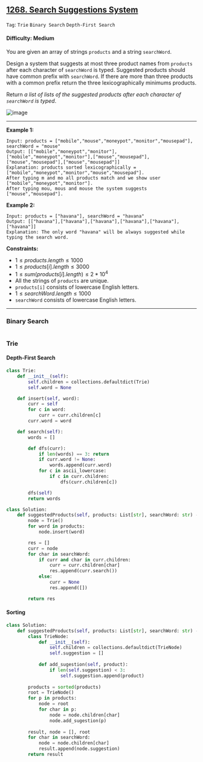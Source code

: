 ## [1268. Search Suggestions System](https://leetcode.com/problems/search-suggestions-system)

```Tag```: ```Trie``` ```Binary Search``` ```Depth-First Search```

#### Difficulty: Medium

You are given an array of strings ```products``` and a string ```searchWord```.

Design a system that suggests at most three product names from ```products``` after each character of ```searchWord``` is typed. Suggested products should have common prefix with ```searchWord```. If there are more than three products with a common prefix return the three lexicographically minimums products.

Return _a list of lists of the suggested products after each character of ```searchWord``` is typed_.

![image](https://github.com/quananhle/Python/assets/35042430/e0aa9e7e-07bc-4478-b8f7-02fcc52d14ed)

---

__Example 1:__
```
Input: products = ["mobile","mouse","moneypot","monitor","mousepad"], searchWord = "mouse"
Output: [["mobile","moneypot","monitor"],["mobile","moneypot","monitor"],["mouse","mousepad"],["mouse","mousepad"],["mouse","mousepad"]]
Explanation: products sorted lexicographically = ["mobile","moneypot","monitor","mouse","mousepad"].
After typing m and mo all products match and we show user ["mobile","moneypot","monitor"].
After typing mou, mous and mouse the system suggests ["mouse","mousepad"].
```

__Example 2:__
```
Input: products = ["havana"], searchWord = "havana"
Output: [["havana"],["havana"],["havana"],["havana"],["havana"],["havana"]]
Explanation: The only word "havana" will be always suggested while typing the search word.
```

__Constraints:__

- $1 \le products.length \le 1000$
- $1 \le products[i].length \le 3000$
- $1 \le sum(products[i].length) \le 2 * 10^{4}$
- All the strings of ```products``` are unique.
- ```products[i]``` consists of lowercase English letters.
- $1 \le searchWord.length \le 1000$
- ```searchWord``` consists of lowercase English letters.

---

### Binary Search

```Python

```

### Trie

#### Depth-First Search

```Python
class Trie:
    def __init__(self):
        self.children = collections.defaultdict(Trie)
        self.word = None

    def insert(self, word):
        curr = self
        for c in word:
            curr = curr.children[c]
        curr.word = word

    def search(self):
        words = []

        def dfs(curr):
            if len(words) == 3: return
            if curr.word != None:
                words.append(curr.word)
            for c in ascii_lowercase:
                if c in curr.children:
                    dfs(curr.children[c])

        dfs(self)
        return words

class Solution:
    def suggestedProducts(self, products: List[str], searchWord: str) -> List[List[str]]:
        node = Trie()
        for word in products:
            node.insert(word)

        res = []
        curr = node
        for char in searchWord:
            if curr and char in curr.children:
                curr = curr.children[char]
                res.append(curr.search())
            else:
                curr = None
                res.append([])

        return res
```

#### Sorting

```Python
class Solution:
    def suggestedProducts(self, products: List[str], searchWord: str) -> List[List[str]]:
        class TrieNode:
            def __init__(self):
                self.children = collections.defaultdict(TrieNode)
                self.suggestion = []
            
            def add_sugestion(self, product):
                if len(self.suggestion) < 3:
                    self.suggestion.append(product)
        
        products = sorted(products)
        root = TrieNode()
        for p in products:
            node = root
            for char in p:
                node = node.children[char]
                node.add_sugestion(p)
        
        result, node = [], root
        for char in searchWord:
            node = node.children[char]
            result.append(node.suggestion)
        return result
```


